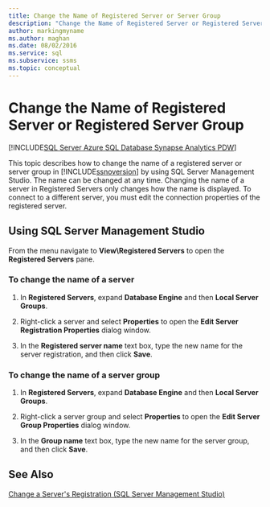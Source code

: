 ```yaml
---
title: Change the Name of Registered Server or Server Group
description: "Change the Name of Registered Server or Registered Server Group"
author: markingmyname
ms.author: maghan
ms.date: 08/02/2016
ms.service: sql
ms.subservice: ssms
ms.topic: conceptual
---
```


# Change the Name of Registered Server or Registered Server Group

[!INCLUDE[SQL Server Azure SQL Database Synapse Analytics PDW](../../includes/applies-to-version/sql-asdb-asdbmi-asa-pdw.md)]

This topic describes how to change the name of a registered server or server group in [!INCLUDE[ssnoversion](../../includes/ssnoversion-md.md)] by using SQL Server Management Studio. The name can be changed at any time. Changing the name of a server in Registered Servers only changes how the name is displayed. To connect to a different server, you must edit the connection properties of the registered server.  
  
## <a name="SSMSProcedure"></a> Using SQL Server Management Studio

From the menu navigate to **View\\Registered Servers** to open the **Registered Servers** pane.

### To change the name of a server

1. In **Registered Servers**, expand **Database Engine** and then **Local Server Groups**.  

2. Right-click a server and select **Properties** to open the **Edit Server Registration Properties** dialog window.

3. In the **Registered server name** text box, type the new name for the server registration, and then click **Save**.  

### To change the name of a server group  

1. In **Registered Servers**, expand **Database Engine** and then **Local Server Groups**.  

2. Right-click a server group and select **Properties** to open the **Edit Server Group Properties** dialog window. 

3. In the **Group name** text box, type the new name for the server group, and then click **Save**.  

## See Also

[Change a Server's Registration &#40;SQL Server Management Studio&#41;](./change-a-server-s-registration-sql-server-management-studio.md)
